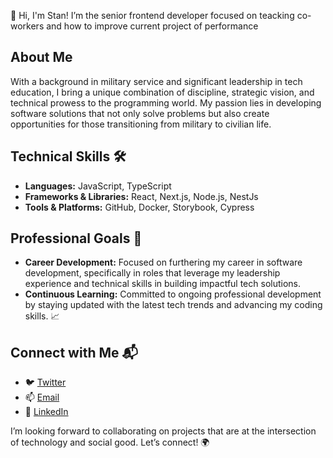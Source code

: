 👋 Hi, I'm Stan! I’m the senior frontend developer focused on teacking co-workers and how to improve current project of performance
## About Me
With a background in military service and significant leadership in tech education, I bring a unique combination of discipline, strategic vision, and technical prowess to the programming world. My passion lies in developing software solutions that not only solve problems but also create opportunities for those transitioning from military to civilian life.

## Technical Skills 🛠️
- **Languages:** JavaScript, TypeScript
- **Frameworks & Libraries:** React, Next.js, Node.js, NestJs
- **Tools & Platforms:** GitHub, Docker, Storybook, Cypress

## Professional Goals 🚀
- **Career Development:** Focused on furthering my career in software development, specifically in roles that leverage my leadership experience and technical skills in building impactful tech solutions.
- **Continuous Learning:** Committed to ongoing professional development by staying updated with the latest tech trends and advancing my coding skills. 📈

## Connect with Me 📬
- 🐦 [Twitter](https://x.com/stanmao)
- 📫 [Email](mailto:tonytonitone6@gmail.com)
- 🔗 [LinkedIn](https://www.linkedin.com/in/stan-mao-87b766b4/)

I’m looking forward to collaborating on projects that are at the intersection of technology and social good. Let’s connect! 🌍
